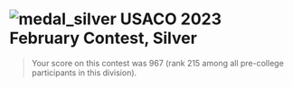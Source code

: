 # ![medal_silver](http://www.usaco.org/current/images/medal_silver.png) USACO 2023 February Contest, Silver

> Your score on this contest was 967 (rank 215 among all pre-college participants in this division).
